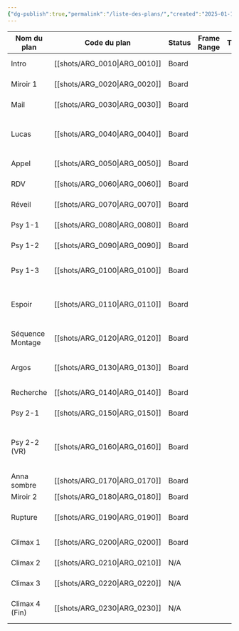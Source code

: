 ```yaml
---
{"dg-publish":true,"permalink":"/liste-des-plans/","created":"2025-01-15","updated":"2025-01-15"}
---
```


| Nom du plan      | Code du plan | Status | Frame Range | Timeline | Character                 | Props                                    | Set                                                   | Time |
| ---------------- | ------------ | ------ | ----------- | -------- | ------------------------- | ---------------------------------------- | ----------------------------------------------------- | ---- |
| Intro            | [[shots/ARG_0010\|ARG_0010]] | Board  |             |          | Anna                      | Téléphone Portable                       | Chambre                                               | Jour |
| Miroir 1         | [[shots/ARG_0020\|ARG_0020]] | Board  |             |          | Anna                      | Téléphone Portable                       | Salle de Bain                                         | Jour |
| Mail             | [[shots/ARG_0030\|ARG_0030]] | Board  |             |          | Anna                      | Ordinateur Portable                      | Chambre                                               | Jour |
| Lucas            | [[shots/ARG_0040\|ARG_0040]] | Board  |             |          | Anna, Lucas               | Sac à Dos, Téléphone Portable, Écouteurs | Salon                                                 | Jour |
| Appel            | [[shots/ARG_0050\|ARG_0050]] | Board  |             |          | Anna, Lucas               |                                          | Chambre                                               | Nuit |
| RDV              | [[shots/ARG_0060\|ARG_0060]] | Board  |             |          | Anna, Lucas               | Téléphone Portable                       | Chambre                                               | Nuit |
| Réveil           | [[shots/ARG_0070\|ARG_0070]] | Board  |             |          | Anna                      | Pantalon, T-Shirt                        | Chambre                                               | Jour |
| Psy 1-1          | [[shots/ARG_0080\|ARG_0080]] | Board  |             |          | Anna, Julien              | Tasse de Café                            | Cuisine                                               | Jour |
| Psy 1-2          | [[shots/ARG_0090\|ARG_0090]] | Board  |             |          | Anna, Julien              |                                          | Salon                                                 | Jour |
| Psy 1-3          | [[shots/ARG_0100\|ARG_0100]] | Board  |             |          | Anna, Argos, Julien       |                                          | Salon                                                 | Jour |
| Espoir           | [[shots/ARG_0110\|ARG_0110]] | Board  |             |          | Anna, Lucas               | Assiettes, Couverts, Morceau de viande   | Cuisine                                               | Nuit |
| Séquence Montage | [[shots/ARG_0120\|ARG_0120]] | Board  |             |          | Anna, Julien, Lucas       | Téléphone Portable                       |                                                       |      |
| Argos            | [[shots/ARG_0130\|ARG_0130]] | Board  |             |          | Anna, Argos, Lucas        | Sacs Poubelles                           | Chambre, Cuisine, Extérieur                           | Nuit |
| Recherche        | [[shots/ARG_0140\|ARG_0140]] | Board  |             |          | Anna, Lucas               | Téléphone Portable                       | Chambre                                               | Nuit |
| Psy 2-1          | [[shots/ARG_0150\|ARG_0150]] | Board  |             |          | Anna, Julien              | Téléphone Portable                       | Salon                                                 | Jour |
| Psy 2-2 (VR)     | [[shots/ARG_0160\|ARG_0160]] | Board  |             |          | Anna, Argos, Julien, PNJs | Casque VR                                | Boulangerie (VR), Salon, Supermarché (VR), Ville (VR) | Jour |
| Anna sombre      | [[shots/ARG_0170\|ARG_0170]] | Board  |             |          | Anna                      | Téléphone Portable                       | Chambre                                               |      |
| Miroir 2         | [[shots/ARG_0180\|ARG_0180]] | Board  |             |          | Anna                      |                                          | Salle de Bain                                         | Jour |
| Rupture          | [[shots/ARG_0190\|ARG_0190]] | Board  |             |          | Anna, Lucas               | Téléphone Portable, Écouteurs            | Chambre                                               | Nuit |
| Climax 1         | [[shots/ARG_0200\|ARG_0200]] | Board  |             |          | Anna, Argos               | Téléphone Portable                       | Salon                                                 | Nuit |
| Climax 2         | [[shots/ARG_0210\|ARG_0210]] | N/A    |             |          | Anna, Argos               | Téléphone Portable                       | Chambre                                               | Nuit |
| Climax 3         | [[shots/ARG_0220\|ARG_0220]] | N/A    |             |          | Anna, Argos               | Téléphone Portable                       | Extérieur                                             | Nuit |
| Climax 4 (Fin)   | [[shots/ARG_0230\|ARG_0230]] | N/A    |             |          | Anna, Argos, Homme        | Voiture                                  | Chambre, Extérieur                                    | Jour |
